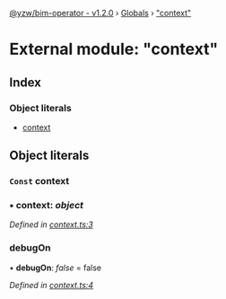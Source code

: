 [@yzw/bim-operator - v1.2.0](../README.md) › [Globals](../globals.md) › ["context"](_context_.md)

# External module: "context"

## Index

### Object literals

* [context](_context_.md#const-context)

## Object literals

### `Const` context

### ▪ **context**: *object*

*Defined in [context.ts:3](https://github.com/youkaisteve/bim-operator/blob/6108016/src/context.ts#L3)*

###  debugOn

• **debugOn**: *false* = false

*Defined in [context.ts:4](https://github.com/youkaisteve/bim-operator/blob/6108016/src/context.ts#L4)*
